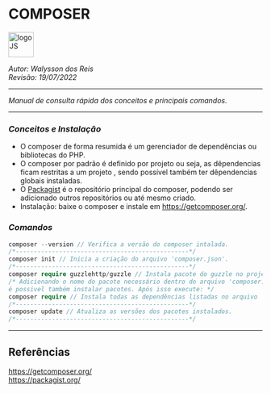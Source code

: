 # **COMPOSER**
<div>
<img src="https://seeklogo.com/images/C/composer-logo-41AA794AAD-seeklogo.com.png" alt="logoJS" width="50px"/> 
</div>


*Autor: Walysson dos Reis  
Revisão: 19/07/2022*

----------------------------------------------
*Manual de consulta rápida dos conceitos e principais comandos.*  

---------------------
### *Conceitos e Instalação* 
* O composer de forma resumida é um gerenciador de dependências ou bibliotecas do PHP.
* O composer por padrão é definido por projeto ou seja, as dêpendencias ficam restritas a um projeto
, sendo possível também ter dêpendencias globais instaladas.
* O [Packagist](https://packagist.org/) é o repositório principal do composer, podendo ser adicionado outros repositórios ou até mesmo criado.
* Instalação: baixe o composer e instale em <https://getcomposer.org/>.

### *Comandos* 
~~~PHP
composer --version // Verifica a versão do composer intalada.
/*------------------------------------------------*/
composer init // Inicia a criação do arquivo 'composer.json'.
/*------------------------------------------------*/
composer require guzzlehttp/guzzle // Instala pacote do guzzle no projeto.
/* Adicionando o nome do pacote necessário dentro do arquivo 'composer.json' no campo 'require'
é possivel também instalar pacotes. Após isso execute: */
composer require // Instala todas as dependências listadas no arquivo 'composer.json'.
/*------------------------------------------------*/
composer update // Atualiza as versões dos pacotes instalados.
/*------------------------------------------------*/
 ~~~
 
 --------
## Referências 
https://getcomposer.org/  
https://packagist.org/  


 
